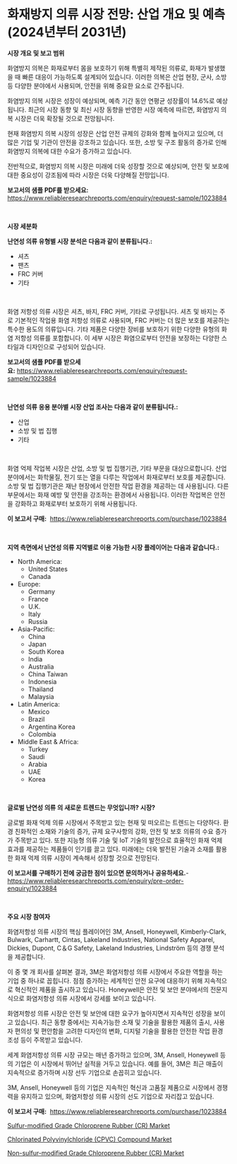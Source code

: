 <p><h1>화재방지 의류 시장 전망: 산업 개요 및 예측 (2024년부터 2031년)</h1></p><p><strong>시장 개요 및 보고 범위</strong></p>
<p><p>화염방지 의복은 화재로부터 몸을 보호하기 위해 특별히 제작된 의류로, 화재가 발생했을 때 빠른 대응이 가능하도록 설계되어 있습니다. 이러한 의복은 산업 현장, 군사, 소방 등 다양한 분야에서 사용되며, 안전을 위해 중요한 요소로 간주됩니다.</p><p>화염방지 의복 시장은 성장이 예상되며, 예측 기간 동안 연평균 성장률이 14.6%로 예상됩니다. 최근의 시장 동향 및 최신 시장 동향을 반영한 시장 예측에 따르면, 화염방지 의복 시장은 더욱 확장될 것으로 전망됩니다.</p><p>현재 화염방지 의복 시장의 성장은 산업 안전 규제의 강화와 함께 높아지고 있으며, 더 많은 기업 및 기관이 안전을 강조하고 있습니다. 또한, 소방 및 구조 활동의 증가로 인해 화염방지 의복에 대한 수요가 증가하고 있습니다.</p><p>전반적으로, 화염방지 의복 시장은 미래에 더욱 성장할 것으로 예상되며, 안전 및 보호에 대한 중요성이 강조됨에 따라 시장은 더욱 다양해질 전망입니다.</p></p>
<p><strong>보고서의 샘플 PDF를 받으세요:</strong> <a href="https://www.reliableresearchreports.com/enquiry/request-sample/1023884">https://www.reliableresearchreports.com/enquiry/request-sample/1023884</a></p>
<p>&nbsp;</p>
<p><strong>시장 세분화</strong></p>
<p><strong>난연성 의류 유형별 시장 분석은 다음과 같이 분류됩니다.:</strong></p>
<p><ul><li>셔츠</li><li>팬츠</li><li>FRC 커버</li><li>기타</li></ul></p>
<p>&nbsp;</p>
<p><p>화염 저항성 의류 시장은 셔츠, 바지, FRC 커버, 기타로 구성됩니다. 셔츠 및 바지는 주로 기본적인 작업용 화염 저항성 의류로 사용되며, FRC 커버는 더 많은 보호를 제공하는 특수한 용도의 의류입니다. 기타 제품은 다양한 장비를 보호하기 위한 다양한 유형의 화염 저항성 의류를 포함합니다. 이 세부 시장은 화염으로부터 안전을 보장하는 다양한 스타일과 디자인으로 구성되어 있습니다.</p></p>
<p><strong>보고서의 샘플 PDF를 받으세요:</strong>&nbsp;<a href="https://www.reliableresearchreports.com/enquiry/request-sample/1023884">https://www.reliableresearchreports.com/enquiry/request-sample/1023884</a></p>
<p>&nbsp;</p>
<p><strong> 난연성 의류 응용 분야별 시장 산업 조사는 다음과 같이 분류됩니다.:</strong></p>
<p><ul><li>산업</li><li>소방 및 법 집행</li><li>기타</li></ul></p>
<p>&nbsp;</p>
<p><p>화염 억제 작업복 시장은 산업, 소방 및 법 집행기관, 기타 부문을 대상으로합니다. 산업 분야에서는 화학물질, 전기 또는 열을 다루는 작업에서 화재로부터 보호를 제공합니다. 소방 및 법 집행기관은 재난 현장에서 안전한 작업 환경을 제공하는 데 사용됩니다. 다른 부문에서는 화재 예방 및 안전을 강조하는 환경에서 사용됩니다. 이러한 작업복은 안전을 강화하고 화재로부터 보호하기 위해 사용됩니다.</p></p>
<p><strong>이 보고서 구매:</strong>&nbsp; <a href="https://www.reliableresearchreports.com/purchase/1023884">https://www.reliableresearchreports.com/purchase/1023884</a></p>
<p>&nbsp;</p>
<p><strong>지역 측면에서 난연성 의류 지역별로 이용 가능한 시장 플레이어는 다음과 같습니다.:</strong></p>
<p><ul>
    <li>
        North America:
        <ul>
            <li>United States</li>
            <li>Canada</li>
        </ul>
    </li>
    <li>
        Europe:
        <ul>
            <li>Germany</li>
            <li>France</li>
            <li>U.K.</li>
            <li>Italy</li>
            <li>Russia</li>
        </ul>
    </li>
    <li>
        Asia-Pacific:
        <ul>
            <li>China</li>
            <li>Japan</li>
            <li>South Korea</li>
            <li>India</li>
            <li>Australia</li>
            <li>China Taiwan</li>
            <li>Indonesia</li>
            <li>Thailand</li>
            <li>Malaysia</li>
        </ul>
    </li>
    <li>
        Latin America:
        <ul>
            <li>Mexico</li>
            <li>Brazil</li>
            <li>Argentina Korea</li>
            <li>Colombia</li>
        </ul>
    </li>
    <li>
        Middle East & Africa:
        <ul>
            <li>Turkey</li>
            <li>Saudi</li>
            <li>Arabia</li>
            <li>UAE</li>
            <li>Korea</li>
        </ul>
    </li>
    </ul></p>
<p>&nbsp;</p>
<p><strong>글로벌 난연성 의류 의 새로운 트렌드는 무엇입니까? 시장?</strong></p>
<p><p>글로벌 화재 억제 의류 시장에서 주목받고 있는 현재 및 떠오르는 트렌드는 다양하다. 환경 친화적인 소재와 기술의 증가, 규제 요구사항의 강화, 안전 및 보호 의류의 수요 증가가 주목받고 있다. 또한 지능형 의류 기술 및 IoT 기술의 발전으로 효율적인 화재 억제 효과를 제공하는 제품들이 인기를 끌고 있다. 미래에는 더욱 발전된 기술과 소재를 활용한 화재 억제 의류 시장이 계속해서 성장할 것으로 전망된다.</p></p>
<p><strong>이 보고서를 구매하기 전에 궁금한 점이 있으면 문의하거나 공유하세요.</strong>- <a href="https://www.reliableresearchreports.com/enquiry/pre-order-enquiry/1023884">https://www.reliableresearchreports.com/enquiry/pre-order-enquiry/1023884</a></p>
<p>&nbsp;</p>
<p><strong>주요 시장 참여자</strong></p>
<p><p>화염저항성 의류 시장의 핵심 플레이어인 3M, Ansell, Honeywell, Kimberly-Clark, Bulwark, Carhartt, Cintas, Lakeland Industries, National Safety Apparel, Dickies, Dupont, C＆G Safety, Lakeland Industries, Lindström 등의 경쟁 분석을 제공합니다. </p><p>이 중 몇 개 회사를 살펴본 결과, 3M은 화염저항성 의류 시장에서 주요한 역할을 하는 기업 중 하나로 꼽힙니다. 점점 증가하는 세계적인 안전 요구에 대응하기 위해 지속적으로 혁신적인 제품을 출시하고 있습니다. Honeywell은 안전 및 보안 분야에서의 전문지식으로 화염저항성 의류 시장에서 강세를 보이고 있습니다.</p><p>화염저항성 의류 시장은 안전 및 보안에 대한 요구가 높아지면서 지속적인 성장을 보이고 있습니다. 최근 동향 중에서는 지속가능한 소재 및 기술을 활용한 제품의 출시, 사용자 편의성 및 편안함을 고려한 디자인의 변화, 디지털 기술을 활용한 안전한 작업 환경 조성 등이 주목받고 있습니다.</p><p>세계 화염저항성 의류 시장 규모는 매년 증가하고 있으며, 3M, Ansell, Honeywell 등의 기업은 이 시장에서 뛰어난 실적을 거두고 있습니다. 예를 들어, 3M은 최근 매출이 지속적으로 증가하며 시장 선두 기업으로 손꼽히고 있습니다.</p><p>3M, Ansell, Honeywell 등의 기업은 지속적인 혁신과 고품질 제품으로 시장에서 경쟁력을 유지하고 있으며, 화염저항성 의류 시장의 선도 기업으로 자리잡고 있습니다.</p></p>
<p><strong>이 보고서 구매:</strong>&nbsp;&nbsp;<a href="https://www.reliableresearchreports.com/purchase/1023884">https://www.reliableresearchreports.com/purchase/1023884</a></p>
<p><p><a href="https://github.com/shotows/Market-Research-Report-List-1/blob/main/sulfur-modified-grade-chloroprene-rubber-cr-market.md">Sulfur-modified Grade Chloroprene Rubber (CR) Market</a></p><p><a href="https://github.com/beatblasta/Market-Research-Report-List-2/blob/main/chlorinated-polyvinylchloride-cpvc-compound-market.md">Chlorinated Polyvinylchloride (CPVC) Compound Market</a></p><p><a href="https://github.com/Sinjinluong3e0awx2m195k76/Market-Research-Report-List-1/blob/main/non-sulfur-modified-grade-chloroprene-rubber-cr-market.md">Non-sulfur-modified Grade Chloroprene Rubber (CR) Market</a></p></p>
